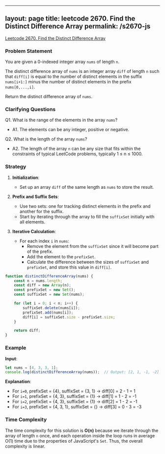 
---
layout: page
title: leetcode 2670. Find the Distinct Difference Array
permalink: /s2670-js
---
[Leetcode 2670. Find the Distinct Difference Array](https://algoadvance.github.io/algoadvance/l2670)
### Problem Statement
You are given a 0-indexed integer array `nums` of length `n`.

The distinct difference array of `nums` is an integer array `diff` of length `n` such that `diff[i]` is equal to the number of distinct elements in the suffix `nums[i+1:]` minus the number of distinct elements in the prefix `nums[0,...,i]`.

Return the distinct difference array of `nums`.

### Clarifying Questions

Q1. What is the range of the elements in the array `nums`?
- A1. The elements can be any integer, positive or negative.

Q2. What is the length of the array `nums`?
- A2. The length of the array `n` can be any size that fits within the constraints of typical LeetCode problems, typically 1 ≤ n ≤ 1000.

### Strategy

1. **Initialization**: 
   - Set up an array `diff` of the same length as `nums` to store the result.

2. **Prefix and Suffix Sets**:
   - Use two sets: one for tracking distinct elements in the prefix and another for the suffix.
   - Start by iterating through the array to fill the `suffixSet` initially with all elements.

3. **Iterative Calculation**:
   - For each index `i` in `nums`:
     - Remove the element from the `suffixSet` since it will become part of the prefix.
     - Add the element to the `prefixSet`.
     - Calculate the difference between the sizes of `suffixSet` and `prefixSet`, and store this value in `diff[i]`.

```javascript
function distinctDifferenceArray(nums) {
    const n = nums.length;
    const diff = new Array(n);
    const prefixSet = new Set();
    const suffixSet = new Set(nums);

    for (let i = 0; i < n; i++) {
        suffixSet.delete(nums[i]);
        prefixSet.add(nums[i]);
        diff[i] = suffixSet.size - prefixSet.size;
    }

    return diff;
}
```

### Example

**Input**:
```javascript
let nums = [4, 3, 3, 1];
console.log(distinctDifferenceArray(nums));  // Output: [2, 1, -1, -2]
```

**Explanation**:
- For `i=0`, prefixSet = {4}, suffixSet = {3, 1} -> diff[0] = 2 - 1 = 1
- For `i=1`, prefixSet = {4, 3}, suffixSet = {1} -> diff[1] = 1 - 2 = -1
- For `i=2`, prefixSet = {4, 3}, suffixSet = {1} -> diff[2] = 1 - 2 = -1
- For `i=3`, prefixSet = {4, 3, 1}, suffixSet = {} -> diff[3] = 0 - 3 = -3

### Time Complexity
The time complexity for this solution is **O(n)** because we iterate through the array of length `n` once, and each operation inside the loop runs in average O(1) time due to the properties of JavaScript's `Set`. Thus, the overall complexity is linear.